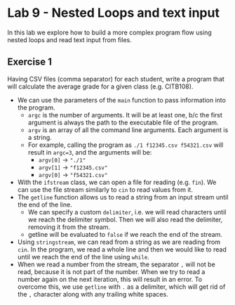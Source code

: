 # Lab 9 - Nested Loops and text input
In this lab we explore how to build a more complex program flow using nested loops and read text input from files.

## Exercise 1
Having CSV files (comma separator) for each student, write a program that will calculate the average grade for a given class (e.g. CITB108).
- We can use the parameters of the `main` function to pass information into the program.
    - `argc` is the number of arguments. It will be at least one, b/c the first argument is always the path to the executable file of the program.
    - `argv` is an array of all the command line arguments. Each argument is a string.
    - For example, calling the program as `./1 f12345.csv f54321.csv` will result in `argc=3`, and the arguments will be:
        - `argv[0]` -> `"./1"`
        - `argv[1]` -> `"f12345.csv"`
        - `argv[0]` -> `"f54321.csv"`
- With the `ifstream` class, we can open a file for reading (e.g. `fin`). We can use the file stream similarly to `cin` to read values from it.
- The `getline` function allows us to read a string from an input stream until the end of the line.
    - We can specify a custom `delimiter`, i.e. we will read characters until we reach the delimiter symbol. Then we will also read the delimiter, removing it from the stream.
    - getline will be evaluated to `false` if we reach the end of the stream.
- Using `stringstream`, we can read from a string as we are reading from `cin`.  In the program, we read a whole line and then we would like to read until we reach the end of the line using `while`.
- When we read a number from the stream, the separator `,` will not be read, because it is not part of the number. When we try to read a number again on the next iteration, this will result in an error. To overcome this, we use `getline` with `.` as a delimiter, which will get rid of the `,` character along with any trailing white spaces.